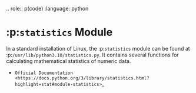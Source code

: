 .. role:: p(code)
   :language: python

:p:`statistics` Module
======================

In a standard installation of Linux, the :p:`statistics` module can be found at :p:`/usr/lib/python3.10/statistics.py`.  It contains several functions for calculating mathematical statistics of numeric data.  

- `Official Documentation <https://docs.python.org/3/library/statistics.html?highlight=stat#module-statistics>`_ 
